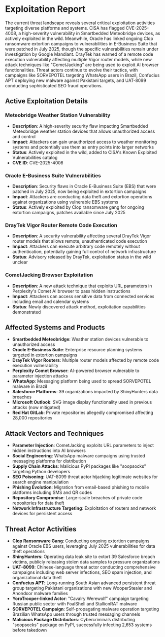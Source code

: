 # Exploitation Report

The current threat landscape reveals several critical exploitation activities targeting diverse platforms and systems. CISA has flagged CVE-2025-4008, a high-severity vulnerability in Smartbedded Meteobridge devices, as actively exploited in the wild. Meanwhile, Oracle has linked ongoing Clop ransomware extortion campaigns to vulnerabilities in E-Business Suite that were patched in July 2025, though the specific vulnerabilities remain under investigation by Google Mandiant. DrayTek has warned of a remote code execution vulnerability affecting multiple Vigor router models, while new attack techniques like "CometJacking" are being used to exploit AI browser functionalities. Threat actors continue to evolve their tactics, with campaigns like SORVEPOTEL targeting WhatsApp users in Brazil, Confucius APT deploying new malware against Pakistani targets, and UAT-8099 conducting sophisticated SEO fraud operations.

## Active Exploitation Details

### Meteobridge Weather Station Vulnerability
- **Description**: A high-severity security flaw impacting Smartbedded Meteobridge weather station devices that allows unauthorized access and control
- **Impact**: Attackers can gain unauthorized access to weather monitoring systems and potentially use them as entry points into larger networks
- **Status**: Actively exploited in the wild, added to CISA's Known Exploited Vulnerabilities catalog
- **CVE ID**: CVE-2025-4008

### Oracle E-Business Suite Vulnerabilities
- **Description**: Security flaws in Oracle E-Business Suite (EBS) that were patched in July 2025, now being exploited in extortion campaigns
- **Impact**: Attackers are conducting data theft and extortion operations against organizations using vulnerable EBS systems
- **Status**: Actively exploited by Clop ransomware gang for ongoing extortion campaigns, patches available since July 2025

### DrayTek Vigor Router Remote Code Execution
- **Description**: A security vulnerability affecting several DrayTek Vigor router models that allows remote, unauthenticated code execution
- **Impact**: Attackers can execute arbitrary code remotely without authentication, potentially gaining full control of network infrastructure
- **Status**: Advisory released by DrayTek, exploitation status in the wild unclear

### CometJacking Browser Exploitation
- **Description**: A new attack technique that exploits URL parameters in Perplexity's Comet AI browser to pass hidden instructions
- **Impact**: Attackers can access sensitive data from connected services including email and calendar systems
- **Status**: Newly discovered attack method, exploitation capabilities demonstrated

## Affected Systems and Products

- **Smartbedded Meteobridge**: Weather station devices vulnerable to unauthorized access
- **Oracle E-Business Suite**: Enterprise resource planning systems targeted in extortion campaigns
- **DrayTek Vigor Routers**: Multiple router models affected by remote code execution vulnerability
- **Perplexity Comet Browser**: AI-powered browser vulnerable to parameter injection attacks
- **WhatsApp**: Messaging platform being used to spread SORVEPOTEL malware in Brazil
- **Salesforce Platforms**: 39 organizations impacted by ShinyHunters data breaches
- **Microsoft Outlook**: SVG image display functionality used in previous attacks (now mitigated)
- **Red Hat GitLab**: Private repositories allegedly compromised affecting 28,000 repositories

## Attack Vectors and Techniques

- **Parameter Injection**: CometJacking exploits URL parameters to inject hidden instructions into AI browsers
- **Social Engineering**: WhatsApp malware campaigns using trusted messaging platforms for distribution
- **Supply Chain Attacks**: Malicious PyPI packages like "soopsocks" targeting Python developers
- **SEO Poisoning**: UAT-8099 threat actor hijacking legitimate websites for search engine manipulation
- **Phishing Evolution**: Migration from email-based phishing to mobile platforms including SMS and QR codes
- **Repository Compromise**: Large-scale breaches of private code repositories for data theft
- **Network Infrastructure Targeting**: Exploitation of routers and network devices for persistent access

## Threat Actor Activities

- **Clop Ransomware Gang**: Conducting ongoing extortion campaigns against Oracle EBS users, leveraging July 2025 vulnerabilities for data theft operations
- **ShinyHunters**: Operating data leak site to extort 39 Salesforce breach victims, publicly releasing stolen data samples to pressure organizations
- **UAT-8099**: Chinese-language threat actor conducting comprehensive campaigns including web server infections, SEO spam injection, and organizational data theft
- **Confucius APT**: Long-running South Asian advanced persistent threat group targeting Pakistani organizations with new WooperStealer and Anondoor malware families
- **YoroTrooper-linked Actor**: "Cavalry Werewolf" campaign targeting Russian public sector with FoalShell and StallionRAT malware
- **SORVEPOTEL Campaign**: Self-propagating malware operation targeting Brazilian WhatsApp users through trusted messaging channels
- **Malicious Package Distributors**: Cybercriminals distributing "soopsocks" package on PyPI, successfully infecting 2,653 systems before takedown